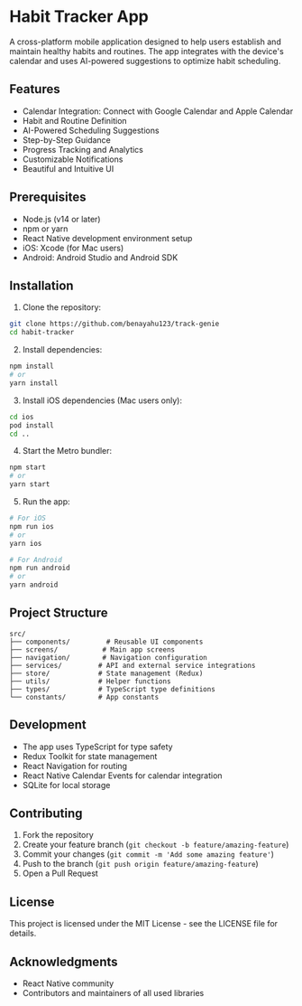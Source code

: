 # Habit Tracker App

A cross-platform mobile application designed to help users establish and maintain healthy habits and routines. The app integrates with the device's calendar and uses AI-powered suggestions to optimize habit scheduling.

## Features

- Calendar Integration: Connect with Google Calendar and Apple Calendar
- Habit and Routine Definition
- AI-Powered Scheduling Suggestions
- Step-by-Step Guidance
- Progress Tracking and Analytics
- Customizable Notifications
- Beautiful and Intuitive UI

## Prerequisites

- Node.js (v14 or later)
- npm or yarn
- React Native development environment setup
- iOS: Xcode (for Mac users)
- Android: Android Studio and Android SDK

## Installation

1. Clone the repository:
```bash
git clone https://github.com/benayahu123/track-genie
cd habit-tracker
```

2. Install dependencies:
```bash
npm install
# or
yarn install
```

3. Install iOS dependencies (Mac users only):
```bash
cd ios
pod install
cd ..
```

4. Start the Metro bundler:
```bash
npm start
# or
yarn start
```

5. Run the app:
```bash
# For iOS
npm run ios
# or
yarn ios

# For Android
npm run android
# or
yarn android
```

## Project Structure

```
src/
├── components/         # Reusable UI components
├── screens/           # Main app screens
├── navigation/        # Navigation configuration
├── services/         # API and external service integrations
├── store/            # State management (Redux)
├── utils/            # Helper functions
├── types/            # TypeScript type definitions
└── constants/        # App constants
```

## Development

- The app uses TypeScript for type safety
- Redux Toolkit for state management
- React Navigation for routing
- React Native Calendar Events for calendar integration
- SQLite for local storage

## Contributing

1. Fork the repository
2. Create your feature branch (`git checkout -b feature/amazing-feature`)
3. Commit your changes (`git commit -m 'Add some amazing feature'`)
4. Push to the branch (`git push origin feature/amazing-feature`)
5. Open a Pull Request

## License

This project is licensed under the MIT License - see the LICENSE file for details.

## Acknowledgments

- React Native community
- Contributors and maintainers of all used libraries 
